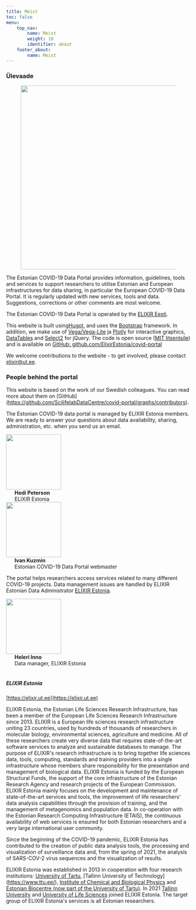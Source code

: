 ```yaml
---
title: Meist
toc: false
menu:
    top_nav:
        name: Meist
        weight: 10
        identifier: about
    footer_about:
        name: Meist
---
```


### Ülevaade

<figure class="figure float-right"><img width="500" src="/img/logos/ELIXIR_ESTONIA_white_background.png"></figure>

The Estonian COVID-19 Data Portal provides information, guidelines, tools and services to support researchers to utilise Estonian and European infrastructures for data sharing, in particular the European COVID-19 Data Portal. It is regularly updated with new services, tools and data. Suggestions, corrections or other comments are most welcome.

The Estonian COVID-19 Data Portal is operated by the [ELIXIR Eesti](https://elixir.ut.ee/).

This website is built using[Hugot](https://gohugo.io/), and uses the [Bootstrap](https://getbootstrap.com/) framework.  In addition, we make use of [Vega/Vega-Lite](https://vega.github.io/vega-lite/) ja [Plotly](https://plotly.com/) for interactive graphics, [DataTables](https://datatables.net/) and [Select2](https://select2.org/) for jQuery. The code is open source ([MIT litsentsile](https://choosealicense.com/licenses/mit/)) and is available on [GitHub: github.com/ElixirEstonia/covid-portal](https://github.com/ELIXIREstonia/covid-portal)

We welcome contributions to the website - to get involved, please contact [elixir@ut.ee](mailto:elixir@ut.ee).

### People behind the portal

This website is based on the work of our Swedish colleagues. You can read more about them on [GitHub] (https://github.com/ScilifelabDataCentre/covid-portal/graphs/contributors).

The Estonian COVID-19 data portal is managed by ELIXIR Estonia members. We are ready to answer your questions about data availability, sharing, administration, etc. when you send us an email.

<div class="container mb-3">
  <div class="row">
    <div class="col-md-2 pt-2">
      <div class="row-cor"><img src="/img/people/Hedi.png" width="150" /></div>
      <div style="margin-left: 23px;">
        <div class="row-cor"><b>Hedi Peterson</b></div>
        <div class="row-cor"><span class="text-muted">ELIXIR Estonia</span></div>
      </div>
    </div>
  </div>
</div>

<div class="container mb-3">
  <div class="row">
    <div class="col-md-2 pt-2">
      <div class="row-cor"><img src="/img/people/Ivan.png" width="150" /></div>
      <div style="margin-left: 23px;">
        <div class="row-cor"><b>Ivan Kuzmin</b></div>
        <div class="row-cor"><span class="text-muted">Estonian COVID-19 Data Portal webmaster </span></div>
      </div>
    </div>
  </div>
</div>

The portal helps researchers access services related to many different COVID-19 projects. Data management issues are handled by ELIXIR Estonian Data Administrator [ELIXIR Estonia](https://elixir.ut.ee/). 

<div class="container">
   <div class="row">
     <div class="col-md-2 pt-2">
       <div class="row-cor"><img src="/img/people/Heleri.png" width="150" /></div>
       <div style="margin-left: 23px;">
         <div class="row"><b>Heleri Inno</b></div>
         <div class="row"><span class="text-muted">Data manager, ELIXIR Estonia</span></div>
       </div>
     </div>
    </div>
</div>

<br>

##### ELIXIR Estonia

[https://elixir.ut.ee](https://elixir.ut.ee)

ELIXIR Estonia, the Estonian Life Sciences Research Infrastructure, has been a member of the European Life Sciences Research Infrastructure since 2013. ELIXIR is a European life sciences research infrastructure uniting 23 countries, used by hundreds of thousands of researchers in molecular biology, environmental sciences, agriculture and medicine. All of these researchers create very diverse data that requires state-of-the-art software services to analyze and sustainable databases to manage. The purpose of ELIXIR's research infrastructure is to bring together life sciences data, tools, computing, standards and training providers into a single infrastructure whose members share responsibility for the presentation and management of biological data. ELIXIR Estonia is funded by the European Structural Funds, the support of the core infrastructure of the Estonian Research Agency and research projects of the European Commission. ELIXIR Estonia mainly focuses on the development and maintenance of state-of-the-art services and tools, the improvement of life researchers' data analysis capabilities through the provision of training, and the management of metagenomics and population data. In co-operation with the Estonian Research Computing Infrastructure (ETAIS), the continuous availability of web services is ensured for both Estonian researchers and a very large international user community.

Since the beginning of the COVID-19 pandemic, ELIXIR Estonia has contributed to the creation of public data analysis tools, the processing and visualization of surveillance data and, from the spring of 2021, the analysis of SARS-COV-2 virus sequences and the visualization of results.

ELIXIR Estonia was established in 2013 in cooperation with four research institutions: [University of Tartu](https://www.ut.ee/), [Tallinn University of Technology] (https://www.ttu.ee/), [Institute of Chemical and Biological Physics](https://www.kbfi.ee/) and [Estonian Biocentre (now part of the University of Tartu)](https://www.ut.ee/). In 2021 [Tallinn University](https://tlu.ee) and [University of Life Sciences](https://emu.ee) joined ELIXIR Estonia. The target group of ELIXIR Estonia's services is all Estonian researchers.


